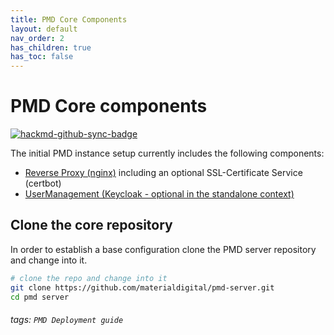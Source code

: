 ```yaml
---
title: PMD Core Components
layout: default
nav_order: 2
has_children: true
has_toc: false
---
```


PMD Core components
===

[![hackmd-github-sync-badge](https://hackmd.io/SYBY8yRPRrq0hyx-fqyi2g/badge)](https://hackmd.io/SYBY8yRPRrq0hyx-fqyi2g)

The initial PMD instance setup currently includes the following components:

* [Reverse Proxy (nginx)](reverse_proxy.md) including an optional SSL-Certificate Service (certbot)
* [UserManagement (Keycloak - optional in the standalone context)](keycloak.md)

## Clone the core repository

In order to establish a base configuration clone the PMD server repository and change into it.

```bash
# clone the repo and change into it
git clone https://github.com/materialdigital/pmd-server.git
cd pmd server
```


###### tags: `PMD Deployment guide`
